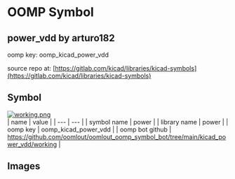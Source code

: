 # OOMP Symbol  
## power_vdd  by arturo182  
  
oomp key: oomp_kicad_power_vdd  
  
source repo at: [https://gitlab.com/kicad/libraries/kicad-symbols](https://gitlab.com/kicad/libraries/kicad-symbols)  
## Symbol  
  
[![working.png](working_600.png)](working.png)  
| name | value | 
| --- | --- | 
| symbol name | power | 
| library name | power | 
| oomp key | oomp_kicad_power_vdd | 
| oomp bot github | https://github.com/oomlout/oomlout_oomp_symbol_bot/tree/main/kicad_power_vdd/working | 
## Images  
